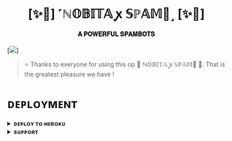 <h1 align="center"><b>[✨🥀] ˹ℕ𝕆𝔹𝕀𝕋𝔸 ꭙ 𝕊ℙ𝔸𝕄🫧˼ [✨🥀]</b></h1>

<h4 align="center"> 𝐀 𝐏𝐎𝐖𝐄𝐑𝐅𝐔𝐋 𝐒𝐏𝐀𝐌𝐁𝐎𝐓𝐒</h4>

[<img src="https://telegra.ph/file/a3f0b11c9778742cb973a.jpg"/>]

> ⭐️ Thanks to everyone for using this op 🥀 ℕ𝕆𝔹𝕀𝕋𝔸 ꭙ 𝕊ℙ𝔸𝕄🫧 🥀. That is the greatest pleasure we have !


# ᴅᴇᴘʟᴏʏᴍᴇɴᴛ


<details>
<summary><b>ᴅᴇᴘʟᴏʏ ᴛᴏ ʜᴇʀᴏᴋᴜ</b></summary>
<br>

[![Deploy](https://www.herokucdn.com/deploy/button.svg)](https://dashboard.heroku.com/new?templatehttps://github.com/Sumitmeena12/NOBITA_SPAM)

</details>


<details>
<summary><b>sᴜᴘᴘᴏʀᴛ</b></summary>
<br>

<a href="https://t.me/https://t.me/+ufHtwmva_KY5YTRl"><img src="https://img.shields.io/badge/Join-Telegram%20Channel-red.svg?logo=Telegram"></a>

</details>
